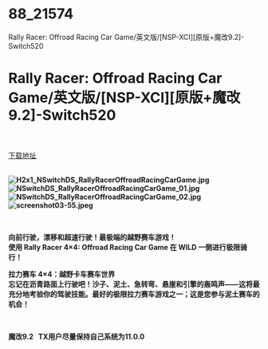 # 88_21574
Rally Racer: Offroad Racing Car Game/英文版/[NSP-XCI][原版+魔改9.2]-Switch520
# Rally Racer: Offroad Racing Car Game/英文版/[NSP-XCI][原版+魔改9.2]-Switch520
 <br/></br>
[下载地址](https://www.switch520.cc/article/21574 "下载地址")
<br/></br>

<p><strong><img title="H2x1_NSwitchDS_RallyRacerOffroadRacingCarGame.jpg" src="https://www.switch520.cc/muke_img/2021_08_23_a440f437f099c.jpg" alt="H2x1_NSwitchDS_RallyRacerOffroadRacingCarGame.jpg"></strong><br>
<strong><img title="NSwitchDS_RallyRacerOffroadRacingCarGame_01.jpg" src="https://www.switch520.cc/muke_img/2021_08_23_5c70e5fdbdce4.jpg" alt="NSwitchDS_RallyRacerOffroadRacingCarGame_01.jpg"></strong><br>
<strong><img title="NSwitchDS_RallyRacerOffroadRacingCarGame_02.jpg" src="https://www.switch520.cc/muke_img/2021_08_23_b7919609e04ca.jpg" alt="NSwitchDS_RallyRacerOffroadRacingCarGame_02.jpg"></strong><br>
<strong><img title="screenshot03-55.jpeg" src="https://www.switch520.cc/muke_img/2021_08_23_f77e75c16dd98.jpeg" alt="screenshot03-55.jpeg">&nbsp;</strong></p>
<p>&nbsp;</p>
<p><strong>向前行驶，漂移和超速行驶！最极端的越野赛车游戏！</strong><br>
<strong>使用 Rally Racer 4×4: Offroad Racing Car Game 在 WILD 一侧进行极限骑行！</strong></p>
<p><strong>拉力赛车 4×4：越野卡车赛车世界</strong><br>
<strong>忘记在沥青路面上行驶吧！沙子、泥土、急转弯、悬崖和引擎的轰鸣声——这将最充分地考验你的驾驶技能。最好的极限拉力赛车游戏之一；这是您参与泥土赛车的机会！</strong></p>
<p>&nbsp;</p>
<p><strong>魔改9.2 &nbsp;&nbsp;TX用户尽量保持自己系统为11.0.0</strong></p>
